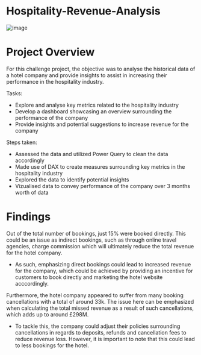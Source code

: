 # Hospitality-Revenue-Analysis
![image](https://github.com/Justin-Data/Hospitality-Revenue-Analysis-PowerBI/assets/137729013/1ce78e81-add7-40a5-8f96-ba3141b663c5)





# Project Overview
For this challenge project, the objective was to analyse the historical data of a hotel company and provide insights to assist in increasing their performance in the hospitality industry.

Tasks:
- Explore and analyse key metrics related to the hospitality industry
- Develop a dashboard showcasing an overview surrounding the performance of the company
- Provide insights and potential suggestions to increase revenue for the company

Steps taken:

- Assessed the data and utilized Power Query to clean the data accordingly
- Made use of DAX to create measures surrounding key metrics in the hospitality industry
- Explored the data to identify potential insights
- Vizualised data to convey performance of the company over 3 months worth of data

# Findings

Out of the total number of bookings, just 15% were booked directly. This could be an issue as indirect bookings, such as through online travel agencies, charge commission which will ultimately reduce the total revenue for the hotel company.

- As such, emphasizing direct bookings could lead to increased revenue for the company, which could be achieved by providing an incentive for customers to book directly and marketing the hotel website acccordingly.

Furthermore, the hotel company appeared to suffer from many booking cancellations with a total of around 33k. The issue here can be emphasized when calculating the total missed revenue as a result of such cancellations, which adds up to around £298M.

- To tackle this, the company could adjust their policies surrounding cancellations in regards to deposits, refunds and cancellation fees to reduce revenue loss. However, it is important to note that this could lead to less bookings for the hotel.
